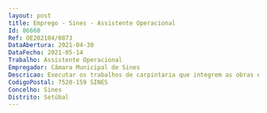 ```yaml
--- 
layout: post
title: Emprego - Sines - Assistente Operacional
Id: 86660
Ref: OE202104/0873
DataAbertura: 2021-04-30
DataFecho: 2021-05-14
Trabalho: Assistente Operacional
Empregador: Câmara Municipal de Sines
Descricao: Executar os trabalhos de carpintaria que integrem as obras e eventos, segundo os projetos apro vados, quando seja necessária a elaboração dos mesmos Executar a manutenção e reabilitação de elementos, objetos e estruturas compostas maioritaria mente por madeira.Executar funções de coordenação de outras atividades de apoio geral.
CodigoPostal: 7520-159 SINES
Concelho: Sines
Distrito: Setúbal
--- 
```

